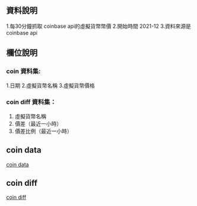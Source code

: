 ## 資料說明
1.每30分鐘抓取 coinbase api的虛擬貨幣幣價
2.開始時間 2021-12
3.資料來源是coinbase api

## 欄位說明
### coin 資料集:
1.日期
2.虛擬貨幣名稱
3.虛擬貨幣價格

### coin diff 資料集：
1. 虛擬貨幣名稱
2. 價差（最近一小時）
3. 價差比例（最近一小時）

## coin data
[coin data](https://coin-price-etl.herokuapp.com)

## coin diff 
[coin diff](https://coin-price-etl.herokuapp.com/diff)


